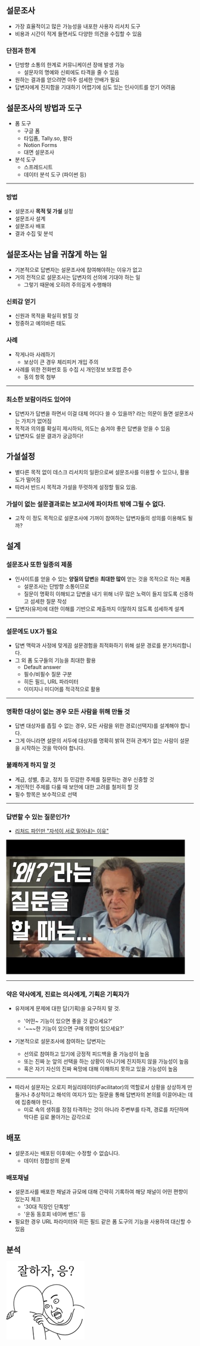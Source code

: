 ## 설문조사

- 가장 효율적이고 많은 가능성을 내포한 사용자 리서치 도구
- 비용과 시간이 적게 들면서도 다양한 의견을 수집할 수 있음

### 단점과 한계

- 단방향 소통의 한계로 커뮤니케이션 장애 발생 가능
	- 설문자의 명예와 신뢰에도 타격을 줄 수 있음
- 원하는 결과를 얻으려면 아주 섬세한 안배가 필요
- 답변자에게 진지함을 기대하기 어렵기에 심도 있는 인사이트를 얻기 어려움

## 설문조사의 방법과 도구

- 폼 도구
	- 구글 폼
	- 타입폼, Tally.so, 왈라
	- Notion Forms
	- 대면 설문조사
- 분석 도구
	- 스프레드시트
	- 데이터 분석 도구 (파이썬 등)

***

### 방법

- 설문조사 **목적 및 가설** 설정
- 설문조사 설계 
- 설문조사 배포
- 결과 수집 및 분석

## 설문조사는 남을 귀찮게 하는 일

- 기본적으로 답변자는 설문조사에 참여해야하는 이유가 없고
- 거의 전적으로 설문조사는 답변자의 선의에 기대야 하는 일
	- 그렇기 때문에 오히려 주의깊게 수행해야

### 신뢰감 얻기

- 신원과 목적을 확실히 밝힐 것
- 정중하고 예의바른 태도

### 사례

- 작게나마 사례하기
	- 보상이 큰 경우 체리피커 개입 주의
- 사례를 위한 전화번호 등 수집 시 개인정보 보호법 준수
	- 동의 항목 첨부

***

### 최소한 보람이라도 있어야

- 답변자가 답변을 하면서 이걸 대체 어디다 쓸 수 있을까? 라는 의문이 들면 설문조사는 가치가 없어짐
- 목적과 의의를 확실히 제시하되, 의도는 숨겨야 좋은 답변을 얻을 수 있음
- 답변자도 설문 결과가 궁금하다!

## 가설설정

- 별다른 목적 없이 데스크 리서치의 일환으로써 설문조사를 이용할 수 있으나, 활용도가 떨어짐
- 따라서 반드시 목적과 가설을 뚜렷하게 설정할 필요 있음.

### 가설이 없는 설문결과로는 보고서에 파이차트 밖에 그릴 수 없다.

- 고작 이 정도 목적으로 설문조사에 기꺼이 참여하는 답변자들의 성의를 이용해도 될까?

## 설계

### 설문조사 또한 일종의 제품

- 인사이트를 얻을 수 있는 **양질의 답변**을 **최대한 많이** 얻는 것을 목적으로 하는 제품
	- 설문조사는 단방향 소통이므로
	- 질문이 명확히 이해되고 답변을 내기 위해 너무 많은 노력이 들지 않도록 신중하고 섬세한 질문 작성
- 답변자(유저)에 대한 이해를 기반으로 제출까지 이탈하지 않도록 섬세하계 설계

***

### 설문에도 UX가 필요

- 답변 맥락과 사정에 맞게끔 설문경험을 최적화하기 위해 설문 경로를 분기처리합니다.
- 그 외 폼 도구들의 기능을 최대한 활용
	- Default answer
	- 필수/비필수 질문 구분
	- 히든 필드, URL 파라미터
	- 이미지나 미디어를 적극적으로 활용

---

### 명확한 대상이 없는 경우 모든 사람을 위해 만들 것

- 답변 대상자를 좁힐 수 없는 경우, 모든 사람을 위한 경로(선택지)를 설계해야 합니다.
- 그게 아니라면 설문의 서두에 대상자를 명확히 밝혀 전혀 관계가 없는 사람이 설문을 시작하는 것을 막아야 합니다.

### 불쾌하게 하지 말 것

- 계급, 성별, 종교, 정치 등 민감한 주제를 질문하는 경우 신중할 것
- 개인적인 주제를 다룰 때 보안에 대한 고려를 철저히 할 것
- 필수 항목은 보수적으로 선택

---

### 답변할 수 있는 질문인가?

- [리처드 파인만 "자석이 서로 밀어내는 이유"](https://www.youtube.com/watch?v=3smc7jbUPiE)

![](attachments/Pasted%20image%2020241119153654.png)

---

### 약은 약사에게, 진료는 의사에게, 기획은 기획자가

- 유저에게 문제에 대한 답(기획)을 요구하지 말 것.
	- '어떤~ 기능이 있으면 좋을 것 같으세요?'
	- '\~\~\~한 기능이 있으면 구매 의향이 있으세요?'

- 기본적으로 설문조사에 참여하는 답변자는
	- 선의로 참여하고 있기에 긍정적 피드백을 줄 가능성이 높음
	- 또는 진짜 눈 앞의 선택을 하는 상황이 아니기에 진지하지 않을 가능성이 높음
	- 혹은 자기 자신의 진짜 욕망에 대해 이해하지 못하고 있을 가능성이 높음

***

- 따라서 설문자는 오로지 퍼실리테이터(Facilitator)의 역할로서 상황을 상상하게 만들거나 추상적이고 해석의 여지가 있는 질문을 통해 답변자의 본의를 이끌어내는 데에 집중해야 한다.
	- 미로 속의 생쥐를 정점 타격하는 것이 아니라 주변부를 타격, 경로를 차단하며 막다른 길로 몰아가는 감각으로

## 배포

- 설문조사는 배포된 이후에는 수정할 수 없습니다.
	- 데이터 정합성의 문제

### 배포채널

- 설문조사를 배포한 채널과 규모에 대해 간략히 기록하여 해당 채널이 어떤 편향이 있는지 체크
	- '30대 직장인 단톡방'
	- '운동 동호회 네이버 밴드' 등 
- 필요한 경우 URL 파라미터와 히든 필드 같은 폼 도구의 기능을 사용하여 대신할 수 있음

## 분석

![](../Pasted%20image%2020241118191933.png)